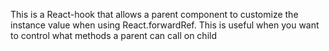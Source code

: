 This is a React-hook that allows a parent component to customize the instance value when using React.forwardRef. This is useful when you want to control what methods a parent can call on child